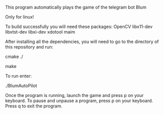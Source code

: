 This program automatically plays the game of the telegram bot Blum

Only for linux!

To build successfully you will need these packages:
OpenCV
libx11-dev
libxtst-dev
libxi-dev
xdotool
maim

After installing all the dependencies, you will need to go to the directory of this repository and run:

cmake ./

make

To run enter:

./BlumAutoPilot


Once the program is running, launch the game and press p on your keyboard. To pause and unpause a program, press p on your keyboard. Press q to exit the program.

